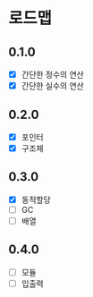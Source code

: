 # 로드맵
## 0.1.0
- [x] 간단한 정수의 연산
- [x] 간단한 실수의 연산

## 0.2.0
- [x] 포인터
- [x] 구조체

## 0.3.0
- [x] 동적할당
- [ ] GC
- [ ] 배열

## 0.4.0
- [ ] 모듈
- [ ] 입출력